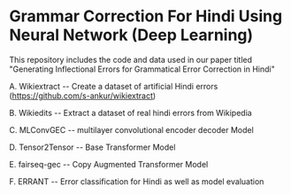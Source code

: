 # Grammar Correction For Hindi Using Neural Network (Deep Learning)
This repository includes the code and data used in our paper titled "Generating Inflectional Errors for Grammatical Error Correction in
Hindi"

A. Wikiextract --  Create a dataset of artificial Hindi errors (https://github.com/s-ankur/wikiextract)

B. Wikiedits -- Extract a dataset of real hindi errors from Wikipedia

C. MLConvGEC -- multilayer convolutional encoder decoder Model

D. Tensor2Tensor -- Base Transformer Model

E. fairseq-gec -- Copy Augmented Transformer Model

F. ERRANT -- Error classification for Hindi as well as model evaluation
